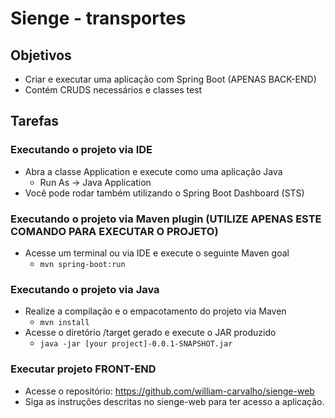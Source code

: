 # Sienge - transportes

## Objetivos
- Criar e executar uma aplicação com Spring Boot (APENAS BACK-END)
- Contém CRUDS necessários e classes test

## Tarefas

### Executando o projeto via IDE
- Abra a classe Application e execute como uma aplicação Java 
  - Run As -> Java Application
- Você pode rodar também utilizando o Spring Boot Dashboard (STS)

### Executando o projeto via Maven plugin (UTILIZE APENAS ESTE COMANDO PARA EXECUTAR O PROJETO)
- Acesse um terminal ou via IDE e execute o seguinte Maven goal
  - `mvn spring-boot:run`

### Executando o projeto via Java
- Realize a compilação e o empacotamento do projeto via Maven
  - `mvn install`
- Acesse o diretório /target gerado e execute o JAR produzido
  - `java -jar [your project]-0.0.1-SNAPSHOT.jar`

### Executar projeto FRONT-END
- Acesse o repositório: https://github.com/william-carvalho/sienge-web
- Siga as instruções descritas no sienge-web para ter acesso a aplicação.

